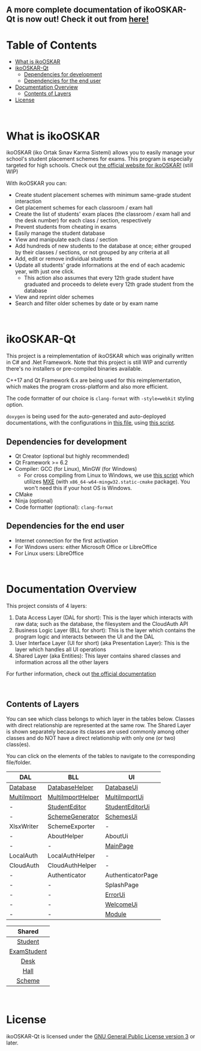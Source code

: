 ## A more complete documentation of ikoOSKAR-Qt is now out! Check it out from [here!](https://ikolomiko.github.io/ikooskar-qt/annotated.html)

# Table of Contents
* [What is ikoOSKAR](#what-is-ikooskar)
* [ikoOSKAR-Qt](#ikooskar-qt)
	- [Dependencies for development](#dependencies-for-development)
	- [Dependencies for the end user](#dependencies-for-the-end-user)
* [Documentation Overview](#documentation-overview)
	- [Contents of Layers](#contents-of-layers)
* [License](#license)

&nbsp;

# What is ikoOSKAR
ikoOSKAR (iko Ortak Sınav Karma Sistemi) allows you to easily manage
your school's student placement schemes for exams. This program is especially
targeted for high schools. Check out 
[the official website for ikoOSKAR!](https://ikooskar.web.app) (still WIP)

With ikoOSKAR you can:

* Create student placement schemes with minimum same-grade student interaction
* Get placement schemes for each classroom / exam hall
* Create the list of students' exam places (the classroom / exam hall and the
desk number) for each class / section, respectively
* Prevent students from cheating in exams
* Easily manage the student database
* View and manipulate each class / section
* Add hundreds of new students to the database at once; either grouped by their
classes / sections, or not grouped by any criteria at all
* Add, edit or remove individual students
* Update all students' grade informations at the end of each academic year, with
just one click.
  - This action also assumes that every 12th grade student have graduated and 
proceeds to delete every 12th grade student from the database 
* View and reprint older schemes
* Search and filter older schemes by date or by exam name

&nbsp;

# ikoOSKAR-Qt
This project is a reimplementation of ikoOSKAR which was originally written in 
C# and .Net Framework. Note that this project is still WIP and currently there's
no installers or pre-compiled binaries available.

C++17 and Qt Framework 6.x are being used for this reimplementation, which makes the
program cross-platform and also more efficient.

The code formatter of our choice is `clang-format` with `-style=webkit` styling 
option.

`doxygen` is being used for the auto-generated and auto-deployed documentations, 
with the configurations in [this file](/Doxyfile), using 
[this script](/scripts/generate-docs.sh).

## Dependencies for development
* Qt Creator (optional but highly recommended)
* Qt Framework >= 6.2
* Compiler: GCC (for Linux), MinGW (for Windows)
  - For cross compiling from Linux to Windows, we use
[this script](/scripts/compile4win32.sh) which utilizes [MXE](https://mxe.cc/) 
(with `x86_64-w64-mingw32.static-cmake` package).
  You won't need this if your host OS is Windows.
* CMake
* Ninja (optional)
* Code formatter (optional): `clang-format`

## Dependencies for the end user
* Internet connection for the first activation
* For Windows users: either Microsoft Office or LibreOffice
* For Linux users: LibreOffice

&nbsp;

# Documentation Overview
This project consists of 4 layers:

1. Data Access Layer (DAL for short): This is the layer which interacts with raw
 data; such as the database, the filesystem and the CloudAuth API
2. Business Logic Layer (BLL for short): This is the layer which contains the 
program logic and interacts between the UI and the DAL
3. User Interface Layer (UI for short) (aka Presentation Layer): This is the 
layer which handles all UI operations
4. Shared Layer (aka Entities): This layer contains shared classes and 
information across all the other layers

For further information, check out [the official documentation](https://ikolomiko.github.io/ikooskar-qt/annotated.html)

&nbsp;

## Contents of Layers
You can see which class belongs to which layer in the tables below. Classes with 
direct relationship are represented at the same row. The Shared Layer is shown
separately because its classes are used commonly among other classes and do NOT
have a direct relationship with only one (or two) class(es).

You can click on the elements of the tables to navigate to 
the corresponding file/folder.


|DAL			|BLL				|UI
----------------|-------------------|-----------------------
| [Database](/src/DAL/Database) | [DatabaseHelper](/src/BLL/DatabaseHelper) | [DatabaseUi](/src/UI/DatabaseUi)
| [MultiImport](/src/DAL/MultiImport)	| [MultiImportHelper](/src/BLL/MultiImportHelper)	| [MultiImportUi](/src/UI/MultiImportUi)
| -				| [StudentEditor](/src/BLL/StudentEditor) | [StudentEditorUi](/src/UI/StudentEditorUi)
| -				| [SchemeGenerator](/src/BLL/SchemeGenerator)	| [SchemesUi](/src/UI/SchemesUi)
| XlsxWriter	| SchemeExporter	| -
| -				| AboutHelper 		| AboutUi
| - 			| - 				| [MainPage](/src/UI/MainPage)
| LocalAuth		| LocalAuthHelper 	| -
| CloudAuth		| CloudAuthHelper 	| -
| - 			| Authenticator 	| AuthenticatorPage
| -				| - 				| SplashPage
| -       		| -         		| [ErrorUi](/src/UI/ErrorUi)
| -	            | -                 | [WelcomeUi](/src/UI/WelcomeUi)
| -				| -					| [Module](/src/UI/Common)


|Shared	|
|:-------------:|
|[Student](/src/Shared/student.h)		|
|[ExamStudent](/src/Shared/examstudent.h)	|
|[Desk](/src/Shared/desk.h)			|
|[Hall](/src/Shared/hall.h)			|
|[Scheme](/src/Shared/scheme.h)			|

&nbsp;

# License
ikoOSKAR-Qt is licensed under the [GNU General Public License version 3](/LICENSE) or later.

